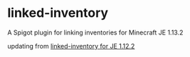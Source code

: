 # linked-inventory
A Spigot plugin for linking inventories for Minecraft JE 1.13.2

updating from [linked-inventory for JE 1.12.2](https://github.com/wakame-tech/linked-inventory-plugin)
